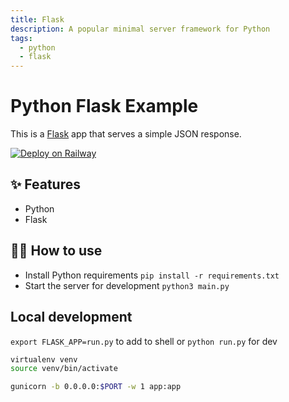 ```yaml
---
title: Flask
description: A popular minimal server framework for Python
tags:
  - python
  - flask
---
```


# Python Flask Example

This is a [Flask](https://flask.palletsprojects.com/en/1.1.x/) app that serves a simple JSON response.

[![Deploy on Railway](https://railway.app/button.svg)](https://railway.app/new/template/zUcpux)

## ✨ Features

- Python
- Flask

## 💁‍♀️ How to use

- Install Python requirements `pip install -r requirements.txt`
- Start the server for development `python3 main.py`

## Local development

`export FLASK_APP=run.py` to add to shell or `python run.py` for dev

```bash
virtualenv venv
source venv/bin/activate

gunicorn -b 0.0.0.0:$PORT -w 1 app:app
```

